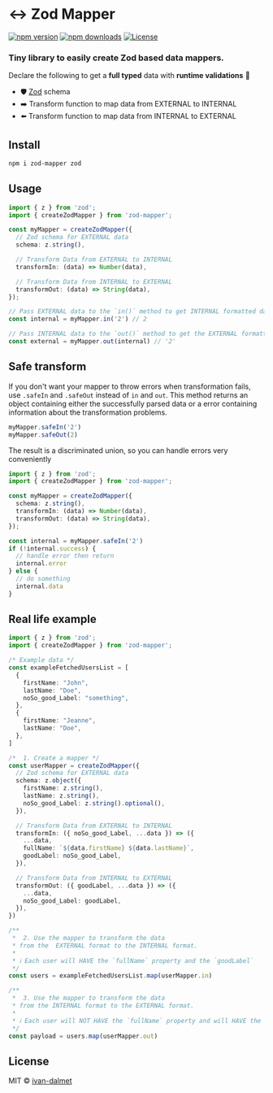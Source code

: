 # ↔️ Zod Mapper

[![npm version](https://badgen.net/npm/v/zod-mapper)](https://npm.im/zod-mapper) [![npm downloads](https://badgen.net/npm/dm/zod-mapper)](https://npm.im/zod-mapper)
[![License](https://img.shields.io/github/license/ivan-dalmet/zod-mapper)](https://opensource.org/licenses/MIT)

### Tiny library to easily create Zod based data mappers.

Declare the following to get a **full typed** data with **runtime validations** 🤩
- 🛡 [Zod](https://zod.dev/) schema
- ➡️ Transform function to map data from EXTERNAL to INTERNAL
- ⬅️ Transform function to map data from INTERNAL to EXTERNAL

## Install

```bash
npm i zod-mapper zod
```

## Usage

```ts
import { z } from 'zod';
import { createZodMapper } from 'zod-mapper';

const myMapper = createZodMapper({
  // Zod schema for EXTERNAL data
  schema: z.string(),

  // Transform Data from EXTERNAL to INTERNAL
  transformIn: (data) => Number(data),

  // Transform Data from INTERNAL to EXTERNAL
  transformOut: (data) => String(data),
});

// Pass EXTERNAL data to the `in()` method to get INTERNAL formatted data.
const internal = myMapper.in('2') // 2

// Pass INTERNAL data to the `out()` method to get the EXTERNAL formatted data.
const external = myMapper.out(internal) // '2'
```

## Safe transform

If you don't want your mapper to throw errors when transformation fails, use `.safeIn` and `.safeOut` instead of `in` and `out`. This method returns an object containing either the successfully parsed data or a error containing information about the transformation problems.

```ts
myMapper.safeIn('2')
myMapper.safeOut(2)
```

The result is a discriminated union, so you can handle errors very conveniently


```ts
import { z } from 'zod';
import { createZodMapper } from 'zod-mapper';

const myMapper = createZodMapper({
  schema: z.string(),
  transformIn: (data) => Number(data),
  transformOut: (data) => String(data),
});

const internal = myMapper.safeIn('2')
if (!internal.success) {
  // handle error then return
  internal.error
} else {
  // do something
  internal.data
}
```

## Real life example

```ts
import { z } from 'zod';
import { createZodMapper } from 'zod-mapper';

/* Example data */
const exampleFetchedUsersList = [
  {
    firstName: "John",
    lastName: "Doe",
    noSo_good_Label: "something",
  },
  {
    firstName: "Jeanne",
    lastName: "Doe",
  },
]

/*  1. Create a mapper */
const userMapper = createZodMapper({
  // Zod schema for EXTERNAL data
  schema: z.object({
    firstName: z.string(),
    lastName: z.string(),
    noSo_good_Label: z.string().optional(),
  }),

  // Transform Data from EXTERNAL to INTERNAL
  transformIn: ({ noSo_good_Label, ...data }) => ({
    ...data,
    fullName: `${data.firstName} ${data.lastName}`,
    goodLabel: noSo_good_Label,
  }),

  // Transform Data from INTERNAL to EXTERNAL
  transformOut: ({ goodLabel, ...data }) => ({
    ...data,
    noSo_good_Label: goodLabel,
  }),
})

/**
 *  2. Use the mapper to transform the data
 * from the  EXTERNAL format to the INTERNAL format.
 *
 * ℹ️ Each user will HAVE the `fullName` property and the `goodLabel`
 */
const users = exampleFetchedUsersList.map(userMapper.in)

/**
 *  3. Use the mapper to transform the data
 * from the INTERNAL format to the EXTERNAL format.
 *
 * ℹ️ Each user will NOT HAVE the `fullName` property and will HAVE the `noSo_good_Label`
 */
const payload = users.map(userMapper.out)
```

## License

MIT &copy; [ivan-dalmet](https://github.com/sponsors/ivan-dalmet)
